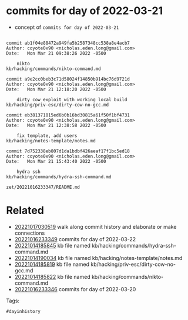 # commits for day of 2022-03-21

- concept of `commits for day of 2022-03-21`

```

commit ab1f04e88472a949fa5b2587348cc538a8e4acb7
Author: coyote0x90 <nicholas.eden.long@gmail.com>
Date:   Mon Mar 21 09:38:26 2022 -0500

    nikto
kb/hacking/commands/nikto-command.md

commit a9e2cc0beb3c71d58024f14850b914bc76d9721d
Author: coyote0x90 <nicholas.eden.long@gmail.com>
Date:   Mon Mar 21 12:18:20 2022 -0500

    dirty cow exploit with working local build
kb/hacking/priv-esc/dirty-cow-no-gcc.md

commit eb381371815ed6b0b16bd30815a61f50f1bf4731
Author: coyote0x90 <nicholas.eden.long@gmail.com>
Date:   Mon Mar 21 12:38:58 2022 -0500

    fix template, add users
kb/hacking/notes-template/notes.md

commit 7d752338eb807d1da1bdbf426aeaf17f1bc5ed18
Author: coyote0x90 <nicholas.eden.long@gmail.com>
Date:   Mon Mar 21 15:43:40 2022 -0500

    hydra ssh
kb/hacking/commands/hydra-ssh-command.md
```

` zet/20221016233347/README.md `

# Related

- [20221017030519](/zet/20221017030519/README.md) walk along commit history and elaborate or make connections
- [20221016233349](/zet/20221016233349/README.md) commits for day of 2022-03-22
- [20221014185845](/zet/20221014185845/README.md) kb file named kb/hacking/commands/hydra-ssh-command.md
- [20221014190034](/zet/20221014190034/README.md) kb file named kb/hacking/notes-template/notes.md
- [20221014185819](/zet/20221014185819/README.md) kb file named kb/hacking/priv-esc/dirty-cow-no-gcc.md
- [20221014185822](/zet/20221014185822/README.md) kb file named kb/hacking/commands/nikto-command.md
- [20221016233346](/zet/20221016233346/README.md) commits for day of 2022-03-20

Tags:

    #dayinhistory
